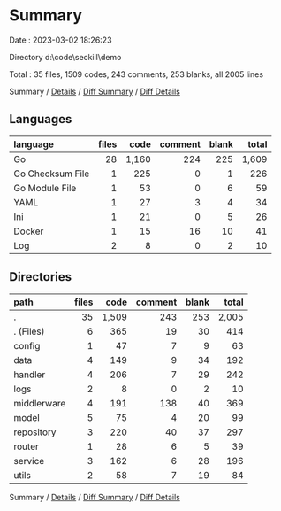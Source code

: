 # Summary

Date : 2023-03-02 18:26:23

Directory d:\\code\\seckill\\demo

Total : 35 files,  1509 codes, 243 comments, 253 blanks, all 2005 lines

Summary / [Details](details.md) / [Diff Summary](diff.md) / [Diff Details](diff-details.md)

## Languages
| language | files | code | comment | blank | total |
| :--- | ---: | ---: | ---: | ---: | ---: |
| Go | 28 | 1,160 | 224 | 225 | 1,609 |
| Go Checksum File | 1 | 225 | 0 | 1 | 226 |
| Go Module File | 1 | 53 | 0 | 6 | 59 |
| YAML | 1 | 27 | 3 | 4 | 34 |
| Ini | 1 | 21 | 0 | 5 | 26 |
| Docker | 1 | 15 | 16 | 10 | 41 |
| Log | 2 | 8 | 0 | 2 | 10 |

## Directories
| path | files | code | comment | blank | total |
| :--- | ---: | ---: | ---: | ---: | ---: |
| . | 35 | 1,509 | 243 | 253 | 2,005 |
| . (Files) | 6 | 365 | 19 | 30 | 414 |
| config | 1 | 47 | 7 | 9 | 63 |
| data | 4 | 149 | 9 | 34 | 192 |
| handler | 4 | 206 | 7 | 29 | 242 |
| logs | 2 | 8 | 0 | 2 | 10 |
| middlerware | 4 | 191 | 138 | 40 | 369 |
| model | 5 | 75 | 4 | 20 | 99 |
| repository | 3 | 220 | 40 | 37 | 297 |
| router | 1 | 28 | 6 | 5 | 39 |
| service | 3 | 162 | 6 | 28 | 196 |
| utils | 2 | 58 | 7 | 19 | 84 |

Summary / [Details](details.md) / [Diff Summary](diff.md) / [Diff Details](diff-details.md)